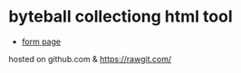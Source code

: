 # byteball collectiong html tool

- [form page](https://cdn.rawgit.com/tasklist78/byteball-tool-collecting-qr/a16ab8f9/web/input.html)

hosted on github.com & https://rawgit.com/